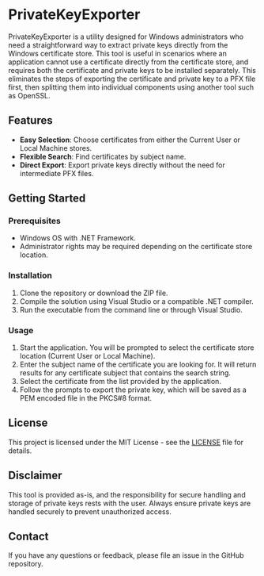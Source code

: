 # PrivateKeyExporter

PrivateKeyExporter is a utility designed for Windows administrators who need a straightforward way to extract private keys directly from the Windows certificate store. This tool is useful in scenarios where an application cannot use a certificate directly from the certificate store, and requires both the certificate and private keys to be installed separately. This eliminates the steps of exporting the certificate and private key to a PFX file first, then splitting them into individual components using another tool such as OpenSSL.

## Features

- **Easy Selection**: Choose certificates from either the Current User or Local Machine stores.
- **Flexible Search**: Find certificates by subject name.
- **Direct Export**: Export private keys directly without the need for intermediate PFX files.

## Getting Started

### Prerequisites

- Windows OS with .NET Framework.
- Administrator rights may be required depending on the certificate store location.

### Installation

1. Clone the repository or download the ZIP file.
2. Compile the solution using Visual Studio or a compatible .NET compiler.
3. Run the executable from the command line or through Visual Studio.

### Usage

1. Start the application. You will be prompted to select the certificate store location (Current User or Local Machine).
2. Enter the subject name of the certificate you are looking for. It will return results for any certificate subject that contains the search string.
3. Select the certificate from the list provided by the application.
4. Follow the prompts to export the private key, which will be saved as a PEM encoded file in the PKCS#8 format.

## License

This project is licensed under the MIT License - see the [LICENSE](LICENSE) file for details.

## Disclaimer

This tool is provided as-is, and the responsibility for secure handling and storage of private keys rests with the user. Always ensure private keys are handled securely to prevent unauthorized access.

## Contact

If you have any questions or feedback, please file an issue in the GitHub repository.
